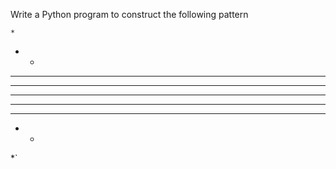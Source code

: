 Write a Python program to construct the following pattern

`*` 
* * 
* * * 
* * * * 
* * * * * 
* * * * 
* * * 
* * 
*`
